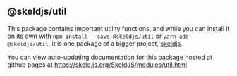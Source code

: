 ## @skeldjs/util

This package contains important utility functions, and while you can install it on its own with `npm install --save @skeldjs/util` or `yarn add @skeldjs/util`, it is one package of a bigger project, [skeldjs](https://github.com/skeldjs/SkeldJS).

You can view auto-updating documentation for this package hosted at github pages at https://skeld.js.org/SkeldJS/modules/util.html
